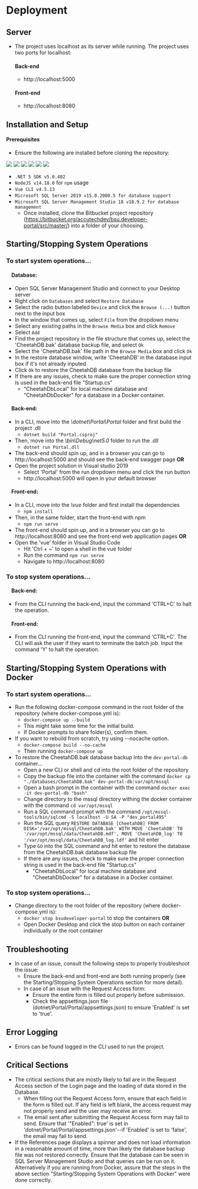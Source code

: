 # Deployment 

## Server
- The project uses localhost as its server while running. The project uses two ports for localhost:
  #### Back-end
  - http://localhost:5000
  #### Front-end
  - http://localhost:8080

## Installation and Setup
#### Prerequisites
  - Ensure the following are installed before cloning the repository: <br>
<img src=https://img.shields.io/badge/.NET%205-v5.0.402-blue>
<img src=https://img.shields.io/badge/npm-v6.14.15-red>
<img src=https://img.shields.io/badge/Vue%20CLI-v4.5.13-brightgreen>
<img src=https://img.shields.io/badge/Microsoft%20SQL%20Server%202019-v15.0.2000.5-blueviolet>
<img src=https://img.shields.io/badge/Microsoft%20SQL%20Server%20Management%20Studio%2018-v18.9.2-purple>
<img src=https://img.shields.io/badge/Docker%20Desktop-v4.4.4-9cf>
<br>

- `.NET 5 SDK v5.0.402`
- `NodeJS v14.18.0` for `npm` usage
- `Vue CLI v4.5.13`
- `Microsoft SQL Server 2019 v15.0.2000.5 for database support`
- `Microsoft SQL Server Management Studio 18 v18.9.2 for database management`
  - Once installed, clone the Bitbucket project repository (https://bitbucket.org/accutechdev/bsu.developer-portal/src/master/) into a folder of your choosing.

## Starting/Stopping System Operations
### To start system operations...
#### &emsp;Database:
- Open SQL Server Management Studio and connect to your Desktop server
- Right click on `Databases` and select `Restore Database`
- Select the radio button labeled `Device` and click the `Browse (...)` button next to the input box
- In the window that comes up, select `File` from the dropdown menu
- Select any existing paths in the `Browse Media` box and click `Remove`
- Select `Add`
- Find the project repository in the file structure that comes up, select the 'CheetahDB.bak' database backup file, and select `Ok`
- Select the 'CheetahDB.bak' file path in the `Browse Media` box and click `Ok`
- In the restore database window, write 'CheetahDB' in the database input box if it's not already inputed
- Click `Ok` to restore the CheetahDB database from the backup file
- If there are any issues, check to make sure the proper connection string is used in the back-end file "Startup.cs"
    - "CheetahDbLocal" for local machine database and "CheetahDbDocker" for a database in a Docker container.

#### &emsp;Back-end:
- In a CLI, move into the *\dotnet\Portal\Portal* folder and first build the project .dll
    - `dotnet build "Portal.csproj"`
- Then, move into the *\bin\Debug\net5.0* folder to run the .dll
    - `dotnet run Portal.dll`
- The back-end should spin up, and in a browser you can go to http://localhost:5000 and should see the back-end swagger page
**OR**
- Open the project solution in Visual studio 2019
    - Select 'Portal' from the run dropdown menu and click the run button
    - http://localhost:5000 will open in your default browser

#### &emsp;Front-end:
- In a CLI, move into the *\vue* folder and first install the dependencies
    - `npm install`
- Then, in the same folder, start the front-end with npm
    - `npm run serve`
- The front-end should spin up, and in a browser you can go to http://localhost:8080 and see the front-end web application pages
**OR**
- Open the 'vue' folder in Visual Studio Code
    - Hit 'Ctrl + ~' to open a shell in the vue folder
    - Run the command `npm run serve`
    - Navigate to http://localhost:8080

### To stop system operations...
#### &emsp;Back-end:
- From the CLI running the back-end, input the command 'CTRL+C' to halt the operation.

#### &emsp;Front-end:
- From the CLI running the front-end, input the command 'CTRL+C'. The CLI will ask the user if they want to terminate the batch job. Input the command 'Y' to halt the operation.

## Starting/Stopping System Operations with Docker
### To start system operations...
- Run the following docker-compose command in the root folder of the repository (where docker-compose.yml is):
    - `docker-compose up --build`
    - This might take some time for the initial build.
    - If Docker prompts to share folder(s), confirm them.
- If you want to rebuild from scratch, try using --nocache option.
    - `docker-compose build --no-cache`
    - Then running `docker-compose up`
- To restore the CheetahDB.bak database backup into the `dev-portal-db` container...
    - Open a new CLI or shell and cd into the root folder of the repository
    - Copy the backup file into the container with the command `docker cp "./databases/CheetahDB.bak" dev-portal-db:var/opt/mssql`
    - Open a bash prompt in the container with the command `docker exec -it dev-portal-db "bash"`
    - Change directory to the mssql directory withing the docker container with the command `cd var/opt/mssql`
    - Run a SQL command prompt with the command `/opt/mssql-tools/bin/sqlcmd -S localhost -U SA -P "dev_portal495"`
    - Run the SQL query `RESTORE DATABASE [CheetahDB] FROM DISK='/var/opt/mssql/CheetahDB.bak' WITH MOVE 'CheetahDB' TO '/var/opt/mssql/data/CheetahDB.mdf', MOVE 'CheetahDB_log' TO '/var/opt/mssql/data/CheetahDB_log.ldf'` and hit enter
    - Type `GO` into the SQL command and hit enter to restore the database from the CheetahDB.bak database backup file
    - If there are any issues, check to make sure the proper connection string is used in the back-end file "Startup.cs"
        - "CheetahDbLocal" for local machine database and "CheetahDbDocker" for a database in a Docker container.

### To stop system operations...
- Change directory to the root folder of the repository (where docker-compose.yml is):
    - `docker stop bsudeveloper-portal` to stop the containers
    **OR**
    - Open Docker Desktop and click the stop button on each container individually or the root container

## Troubleshooting
- In case of an issue, consult the following steps to properly troubleshoot the issue:
    - Ensure the back-end and front-end are both running properly (see the Starting/Stopping System Operations section for more detail).
    - In case of an issue with the Request Access form:
        - Ensure the entire form is filled out properly before submission.
        - Check the appsettings.json file (dotnet/Portal/Portal/appsettings.json) to ensure 'Enabled' is set to 'true'.

## Error Logging
- Errors can be found logged in the CLI used to run the project.

## Critical Sections
- The critical sections that are mostly likely to fail are in the Request Access section of the Login page and the loading of data stored in the Database.
    - When filling out the Request Access form, ensure that each field in the form is filled out. If any field is left blank, the access request may not properly send and the user may receive an error.
    - The email sent after submitting the Request Access form may fail to send. Ensure that '"Enabled": true' is set in 'dotnet/Portal/Portal/appsettings.json'--if 'Enabled' is set to 'false', the email may fail to send.
- If the References page displays a spinner and does not load information in a reasonable amount of time, more than likely the database backup file was not restored correctly. Ensure that the database can be seen in SQL Server Management Studio and that queries can be run on it. Alternatively if you are running from Docker, assure that the steps in the above section "Starting/Stopping System Operations with Docker" were done correctly.